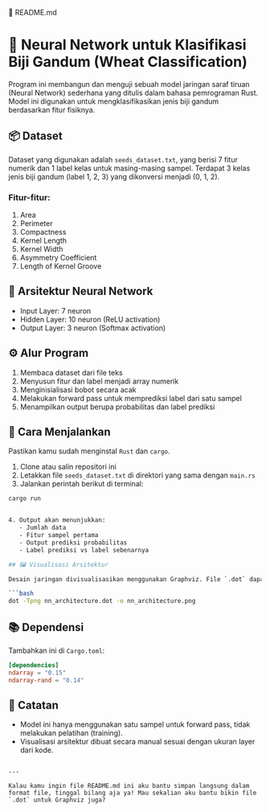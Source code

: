 📄 README.md

# 🌾 Neural Network untuk Klasifikasi Biji Gandum (Wheat Classification)

Program ini membangun dan menguji sebuah model jaringan saraf tiruan (Neural Network) sederhana yang ditulis dalam bahasa pemrograman Rust. Model ini digunakan untuk mengklasifikasikan jenis biji gandum berdasarkan fitur fisiknya.

## 📦 Dataset

Dataset yang digunakan adalah `seeds_dataset.txt`, yang berisi 7 fitur numerik dan 1 label kelas untuk masing-masing sampel. Terdapat 3 kelas jenis biji gandum (label 1, 2, 3) yang dikonversi menjadi (0, 1, 2).

### Fitur-fitur:
1. Area
2. Perimeter
3. Compactness
4. Kernel Length
5. Kernel Width
6. Asymmetry Coefficient
7. Length of Kernel Groove

## 🧠 Arsitektur Neural Network

- Input Layer: 7 neuron
- Hidden Layer: 10 neuron (ReLU activation)
- Output Layer: 3 neuron (Softmax activation)

## ⚙️ Alur Program

1. Membaca dataset dari file teks
2. Menyusun fitur dan label menjadi array numerik
3. Menginisialisasi bobot secara acak
4. Melakukan forward pass untuk memprediksi label dari satu sampel
5. Menampilkan output berupa probabilitas dan label prediksi

## 🚀 Cara Menjalankan

Pastikan kamu sudah menginstal `Rust` dan `cargo`.

1. Clone atau salin repositori ini
2. Letakkan file `seeds_dataset.txt` di direktori yang sama dengan `main.rs`
3. Jalankan perintah berikut di terminal:

```bash
cargo run


4. Output akan menunjukkan:
   - Jumlah data
   - Fitur sampel pertama
   - Output prediksi probabilitas
   - Label prediksi vs label sebenarnya

## 🖼️ Visualisasi Arsitektur

Desain jaringan divisualisasikan menggunakan Graphviz. File `.dot` dapat di-render menjadi PNG:

```bash
dot -Tpng nn_architecture.dot -o nn_architecture.png
```

## 📚 Dependensi

Tambahkan ini di `Cargo.toml`:

```toml
[dependencies]
ndarray = "0.15"
ndarray-rand = "0.14"
```

## 📌 Catatan

- Model ini hanya menggunakan satu sampel untuk forward pass, tidak melakukan pelatihan (training).
- Visualisasi arsitektur dibuat secara manual sesuai dengan ukuran layer dari kode.
```

---

Kalau kamu ingin file README.md ini aku bantu simpan langsung dalam format file, tinggal bilang aja ya! Mau sekalian aku bantu bikin file `.dot` untuk Graphviz juga?
